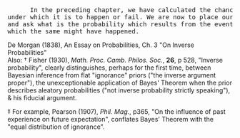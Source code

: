 <pre>      In the preceding chapter, we have calculated the chances of an event, knowing the circumstances </br>under which it is to happen or fail. We are now to place ourselves in an inverted position: we know the event,</br>and ask what is the probability which results from the event in favour of of any set of circumstances under </br>which the same might have happened.
</pre>
De Morgan (1838), An Essay on Probabilities, Ch. 3 "On Inverse Probabilities"
<br>
Also:
&dagger; Fisher (1930), *Math. Proc. Camb. Philos. Soc.*, **26**, p 528, "Inverse probability", clearly distinguishes, perhaps for the first time, between Bayesian inference from flat "ignorance" priors ("the inverse argument proper"), the unexceptionable application of Bayes' Theorem when the prior describes aleatory probabilities ("not inverse probability strictly speaking"), & his fiducial argument.

&ddagger; For example, Pearson (1907), *Phil. Mag.*, p365, "On the influence of past experience on future expectation", conflates Bayes' Theorem with the "equal distribution of ignorance".
